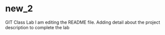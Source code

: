 # new_2
GIT Class Lab
I am editing the README  file. Adding detail about the project description to complete the lab
